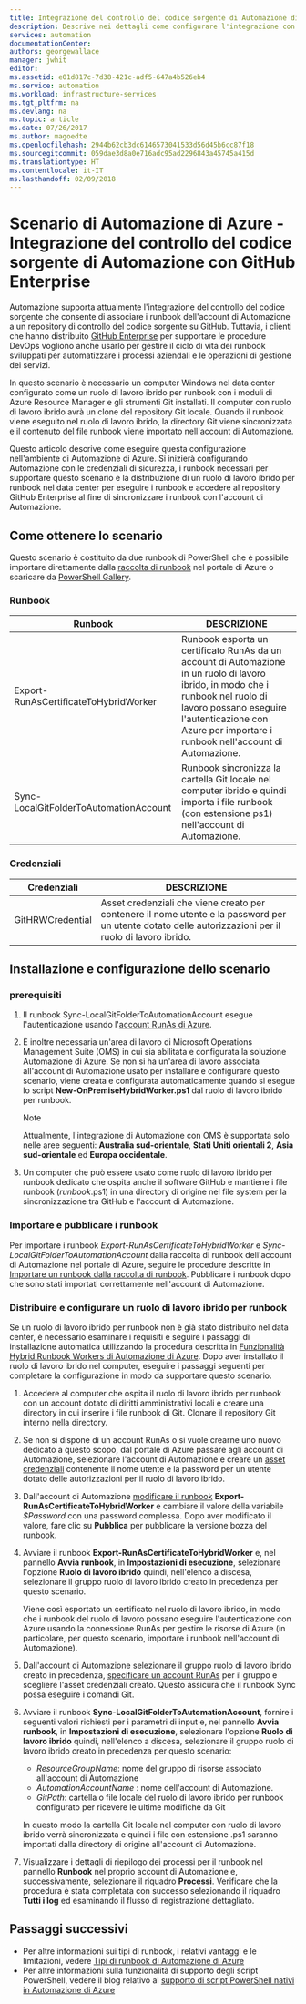 ```yaml
---
title: Integrazione del controllo del codice sorgente di Automazione di Azure con GitHub Enterprise | Documentazione Microsoft
description: Descrive nei dettagli come configurare l'integrazione con GitHub Enterprise per il controllo del codice sorgente dei runbook di Automazione.
services: automation
documentationCenter: 
authors: georgewallace
manager: jwhit
editor: 
ms.assetid: e01d817c-7d38-421c-adf5-647a4b526eb4
ms.service: automation
ms.workload: infrastructure-services
ms.tgt_pltfrm: na
ms.devlang: na
ms.topic: article
ms.date: 07/26/2017
ms.author: magoedte
ms.openlocfilehash: 2944b62cb3dc6146573041533d56d45b6cc87f18
ms.sourcegitcommit: 059dae3d8a0e716adc95ad2296843a45745a415d
ms.translationtype: HT
ms.contentlocale: it-IT
ms.lasthandoff: 02/09/2018
---
```

# <a name="azure-automation-scenario---automation-source-control-integration-with-github-enterprise"></a>Scenario di Automazione di Azure - Integrazione del controllo del codice sorgente di Automazione con GitHub Enterprise

Automazione supporta attualmente l'integrazione del controllo del codice sorgente che consente di associare i runbook dell'account di Automazione a un repository di controllo del codice sorgente su GitHub. Tuttavia, i clienti che hanno distribuito [GitHub Enterprise](https://enterprise.github.com/home) per supportare le procedure DevOps vogliono anche usarlo per gestire il ciclo di vita dei runbook sviluppati per automatizzare i processi aziendali e le operazioni di gestione dei servizi.  

In questo scenario è necessario un computer Windows nel data center configurato come un ruolo di lavoro ibrido per runbook con i moduli di Azure Resource Manager e gli strumenti Git installati. Il computer con ruolo di lavoro ibrido avrà un clone del repository Git locale. Quando il runbook viene eseguito nel ruolo di lavoro ibrido, la directory Git viene sincronizzata e il contenuto del file runbook viene importato nell'account di Automazione.

Questo articolo descrive come eseguire questa configurazione nell'ambiente di Automazione di Azure. Si inizierà configurando Automazione con le credenziali di sicurezza, i runbook necessari per supportare questo scenario e la distribuzione di un ruolo di lavoro ibrido per runbook nel data center per eseguire i runbook e accedere al repository GitHub Enterprise al fine di sincronizzare i runbook con l'account di Automazione.  


## <a name="getting-the-scenario"></a>Come ottenere lo scenario

Questo scenario è costituito da due runbook di PowerShell che è possibile importare direttamente dalla [raccolta di runbook](automation-runbook-gallery.md) nel portale di Azure o scaricare da [PowerShell Gallery](https://www.powershellgallery.com).

### <a name="runbooks"></a>Runbook

Runbook | DESCRIZIONE| 
--------|------------|
Export-RunAsCertificateToHybridWorker | Runbook esporta un certificato RunAs da un account di Automazione in un ruolo di lavoro ibrido, in modo che i runbook nel ruolo di lavoro possano eseguire l'autenticazione con Azure per importare i runbook nell'account di Automazione.| 
Sync-LocalGitFolderToAutomationAccount | Runbook sincronizza la cartella Git locale nel computer ibrido e quindi importa i file runbook (con estensione ps1) nell'account di Automazione.|

### <a name="credentials"></a>Credenziali

Credenziali | DESCRIZIONE|
-----------|------------|
GitHRWCredential | Asset credenziali che viene creato per contenere il nome utente e la password per un utente dotato delle autorizzazioni per il ruolo di lavoro ibrido.|

## <a name="installing-and-configuring-this-scenario"></a>Installazione e configurazione dello scenario

### <a name="prerequisites"></a>prerequisiti

1. Il runbook Sync-LocalGitFolderToAutomationAccount esegue l'autenticazione usando l'[account RunAs di Azure](automation-sec-configure-azure-runas-account.md). 

2. È inoltre necessaria un'area di lavoro di Microsoft Operations Management Suite (OMS) in cui sia abilitata e configurata la soluzione Automazione di Azure. Se non si ha un'area di lavoro associata all'account di Automazione usato per installare e configurare questo scenario, viene creata e configurata automaticamente quando si esegue lo script **New-OnPremiseHybridWorker.ps1** dal ruolo di lavoro ibrido per runbook.        

    > [!NOTE]
    > Attualmente, l'integrazione di Automazione con OMS è supportata solo nelle aree seguenti: **Australia sud-orientale**, **Stati Uniti orientali 2**, **Asia sud-orientale** ed **Europa occidentale**. 

3. Un computer che può essere usato come ruolo di lavoro ibrido per runbook dedicato che ospita anche il software GitHub e mantiene i file runbook (*runbook*.ps1) in una directory di origine nel file system per la sincronizzazione tra GitHub e l'account di Automazione.

### <a name="import-and-publish-the-runbooks"></a>Importare e pubblicare i runbook

Per importare i runbook *Export-RunAsCertificateToHybridWorker* e *Sync-LocalGitFolderToAutomationAccount* dalla raccolta di runbook dell'account di Automazione nel portale di Azure, seguire le procedure descritte in [Importare un runbook dalla raccolta di runbook](automation-runbook-gallery.md#to-import-a-runbook-from-the-runbook-gallery-with-the-azure-portal). Pubblicare i runbook dopo che sono stati importati correttamente nell'account di Automazione.

### <a name="deploy-and-configure-hybrid-runbook-worker"></a>Distribuire e configurare un ruolo di lavoro ibrido per runbook

Se un ruolo di lavoro ibrido per runbook non è già stato distribuito nel data center, è necessario esaminare i requisiti e seguire i passaggi di installazione automatica utilizzando la procedura descritta in [Funzionalità Hybrid Runbook Workers di Automazione di Azure](automation-hybrid-runbook-worker.md#automated-deployment). Dopo aver installato il ruolo di lavoro ibrido nel computer, eseguire i passaggi seguenti per completare la configurazione in modo da supportare questo scenario.

1. Accedere al computer che ospita il ruolo di lavoro ibrido per runbook con un account dotato di diritti amministrativi locali e creare una directory in cui inserire i file runbook di Git. Clonare il repository Git interno nella directory.
2. Se non si dispone di un account RunAs o si vuole crearne uno nuovo dedicato a questo scopo, dal portale di Azure passare agli account di Automazione, selezionare l'account di Automazione e creare un [asset credenziali](automation-credentials.md) contenente il nome utente e la password per un utente dotato delle autorizzazioni per il ruolo di lavoro ibrido.  
3. Dall'account di Automazione [modificare il runbook](automation-edit-textual-runbook.md) **Export-RunAsCertificateToHybridWorker** e cambiare il valore della variabile *$Password* con una password complessa.  Dopo aver modificato il valore, fare clic su **Pubblica** per pubblicare la versione bozza del runbook. 
5. Avviare il runbook **Export-RunAsCertificateToHybridWorker** e, nel pannello **Avvia runbook**, in **Impostazioni di esecuzione**, selezionare l'opzione **Ruolo di lavoro ibrido** quindi, nell'elenco a discesa, selezionare il gruppo ruolo di lavoro ibrido creato in precedenza per questo scenario.  

    Viene così esportato un certificato nel ruolo di lavoro ibrido, in modo che i runbook del ruolo di lavoro possano eseguire l'autenticazione con Azure usando la connessione RunAs per gestire le risorse di Azure (in particolare, per questo scenario, importare i runbook nell'account di Automazione).

4. Dall'account di Automazione selezionare il gruppo ruolo di lavoro ibrido creato in precedenza, [specificare un account RunAs](automation-hrw-run-runbooks.md#runas-account) per il gruppo e scegliere l'asset credenziali creato. Questo assicura che il runbook Sync possa eseguire i comandi Git. 
5. Avviare il runbook **Sync-LocalGitFolderToAutomationAccount**, fornire i seguenti valori richiesti per i parametri di input e, nel pannello **Avvia runbook**, in **Impostazioni di esecuzione**, selezionare l'opzione **Ruolo di lavoro ibrido** quindi, nell'elenco a discesa, selezionare il gruppo ruolo di lavoro ibrido creato in precedenza per questo scenario:
    * *ResourceGroupName*: nome del gruppo di risorse associato all'account di Automazione
    * *AutomationAccountName* : nome dell'account di Automazione.
    * *GitPath*: cartella o file locale del ruolo di lavoro ibrido per runbook configurato per ricevere le ultime modifiche da Git

    In questo modo la cartella Git locale nel computer con ruolo di lavoro ibrido verrà sincronizzata e quindi i file con estensione .ps1 saranno importati dalla directory di origine all'account di Automazione.

7. Visualizzare i dettagli di riepilogo dei processi per il runbook nel pannello **Runbook** nel proprio account di Automazione e, successivamente, selezionare il riquadro **Processi**. Verificare che la procedura è stata completata con successo selezionando il riquadro **Tutti i log** ed esaminando il flusso di registrazione dettagliato.  

## <a name="next-steps"></a>Passaggi successivi

-  Per altre informazioni sui tipi di runbook, i relativi vantaggi e le limitazioni, vedere [Tipi di runbook di Automazione di Azure](automation-runbook-types.md)
-  Per altre informazioni sulla funzionalità di supporto degli script PowerShell, vedere il blog relativo al [supporto di script PowerShell nativi in Automazione di Azure](https://azure.microsoft.com/blog/announcing-powershell-script-support-azure-automation-2/)
